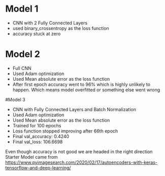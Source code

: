 # Model 1
- CNN with 2 Fully Connected Layers
- used binary_crossentropy as the loss function
- accuracy stuck at zero

# Model 2
- Full CNN
- Used Adam optimization
- Used Mean absolute error as the loss function
- After first epoch accuracy went to 96% which is highly unlikely to happen. Which means model overfitted or something else went wrong

#Model 3
- CNN with Fully Connected Layers and Batch Normalization
- Used Adam optimization
- Used Mean absolute error as the loss function
- Trained for 100 epochs
- Loss function stopped improving after 66th epoch
- Final val_accuracy: 0.4240
- Final val_loss: 106.6698

Even though accuracy is not good we are headed in the right direction <br>
Starter Model came from https://www.pyimagesearch.com/2020/02/17/autoencoders-with-keras-tensorflow-and-deep-learning/